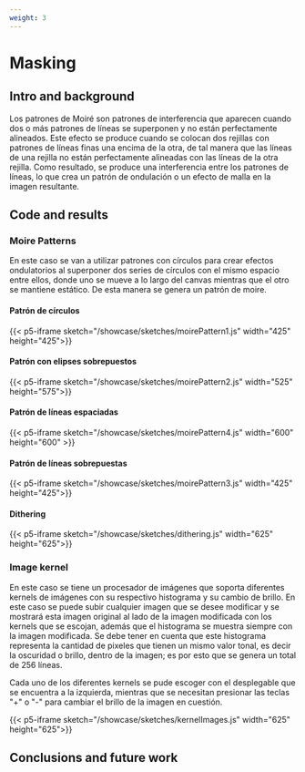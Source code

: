 ```yaml
---
weight: 3
---
```


# Masking

## Intro and background

Los patrones de Moiré son patrones de interferencia que aparecen cuando dos o más patrones de líneas se superponen y no están perfectamente alineados. Este efecto se produce cuando se colocan dos rejillas con patrones de líneas finas una encima de la otra, de tal manera que las líneas de una rejilla no están perfectamente alineadas con las líneas de la otra rejilla. Como resultado, se produce una interferencia entre los patrones de líneas, lo que crea un patrón de ondulación o un efecto de malla en la imagen resultante.

## Code and results

### Moire Patterns

En este caso se van a utilizar patrones con círculos para crear efectos ondulatorios al superponer dos series de círculos con el mismo espacio entre ellos, donde uno se mueve a lo largo del canvas mientras que el otro se mantiene estático. De esta manera se genera un patrón de moire.

#### Patrón de círculos

{{< p5-iframe sketch="/showcase/sketches/moirePattern1.js" width="425" height="425">}}

#### Patrón con elipses sobrepuestos

{{< p5-iframe sketch="/showcase/sketches/moirePattern2.js" width="525" height="575">}}

#### Patrón de líneas espaciadas

{{< p5-iframe sketch="/showcase/sketches/moirePattern4.js" width="600" height="600" >}}

#### Patrón de líneas sobrepuestas

{{< p5-iframe sketch="/showcase/sketches/moirePattern3.js" width="425" height="425">}}

#### Dithering

{{< p5-iframe sketch="/showcase/sketches/dithering.js" width="625" height="625">}}

### Image kernel

En este caso se tiene un procesador de imágenes que soporta diferentes kernels de imágenes con su respectivo histograma y su cambio de brillo.
En este caso se puede subir cualquier imagen que se desee modificar y se mostrará esta imagen original al lado de la imagen modificada con los kernels que se escojan, además que el histograma se muestra siempre con la imagen modificada.
Se debe tener en cuenta que este histograma representa la cantidad de pixeles que tienen un mismo valor tonal, es decir la oscuridad o brillo, dentro de la imagen; es por esto que se genera un total de 256 líneas.

Cada uno de los diferentes kernels se pude escoger con el desplegable que se encuentra a la izquierda, mientras que se necesitan presionar las teclas "+" o "-" para cambiar el brillo de la imagen en cuestión.

{{< p5-iframe sketch="/showcase/sketches/kernelImages.js" width="625" height="625">}}

## Conclusions and future work